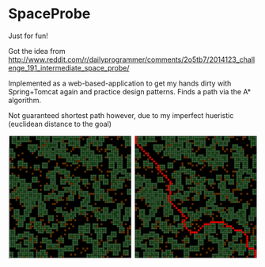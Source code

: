 SpaceProbe
==========
Just for fun!

Got the idea from http://www.reddit.com/r/dailyprogrammer/comments/2o5tb7/2014123_challenge_191_intermediate_space_probe/

Implemented as a web-based-application to get my hands dirty with Spring+Tomcat again and practice design patterns.  Finds a path via the A* algorithm.

Not guaranteed shortest path however, due to my imperfect hueristic (euclidean distance to the goal)

![Alt text](A_star_space_probe.png?raw=true "Optional Title")